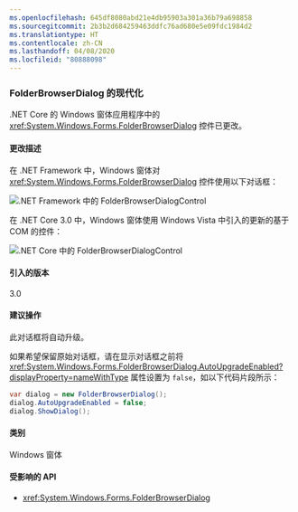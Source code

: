 ```yaml
---
ms.openlocfilehash: 645df8080abd21e4db95903a301a36b79a698858
ms.sourcegitcommit: 2b3b2d684259463ddfc76ad680e5e09fdc1984d2
ms.translationtype: HT
ms.contentlocale: zh-CN
ms.lasthandoff: 04/08/2020
ms.locfileid: "80888098"
---
```

### <a name="modernization-of-the-folderbrowserdialog"></a>FolderBrowserDialog 的现代化

.NET Core 的 Windows 窗体应用程序中的 <xref:System.Windows.Forms.FolderBrowserDialog> 控件已更改。

#### <a name="change-description"></a>更改描述

在 .NET Framework 中，Windows 窗体对 <xref:System.Windows.Forms.FolderBrowserDialog> 控件使用以下对话框：

![.NET Framework 中的 FolderBrowserDialogControl](~/docs/images/core-changes/windowsforms/modernized-folderbrowserdialog/folderdlg-framework.png)

在 .NET Core 3.0 中，Windows 窗体使用 Windows Vista 中引入的更新的基于 COM 的控件：

![.NET Core 中的 FolderBrowserDialogControl](~/docs/images/core-changes/windowsforms/modernized-folderbrowserdialog/folderdlg-core.png)

#### <a name="version-introduced"></a>引入的版本

3.0

#### <a name="recommended-action"></a>建议操作

此对话框将自动升级。

如果希望保留原始对话框，请在显示对话框之前将 <xref:System.Windows.Forms.FolderBrowserDialog.AutoUpgradeEnabled?displayProperty=nameWithType> 属性设置为 `false`，如以下代码片段所示：

```csharp
var dialog = new FolderBrowserDialog();
dialog.AutoUpgradeEnabled = false;
dialog.ShowDialog();
```

#### <a name="category"></a>类别

Windows 窗体

#### <a name="affected-apis"></a>受影响的 API

- <xref:System.Windows.Forms.FolderBrowserDialog>

<!--

### Affected APIs

- `T:System.Windows.Forms.FolderBrowserDialog`

-->
